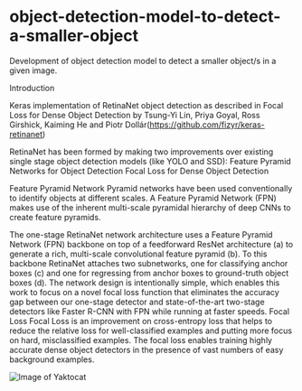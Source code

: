 # object-detection-model-to-detect-a-smaller-object
Development of object detection model to detect a smaller object/s in a given image.

Introduction 

Keras implementation of RetinaNet object detection as described in Focal Loss for Dense Object Detection by Tsung-Yi Lin, Priya Goyal, Ross Girshick, Kaiming He and Piotr Dollár(https://github.com/fizyr/keras-retinanet)

RetinaNet has been formed by making two improvements over existing single stage object detection models (like YOLO and SSD):
Feature Pyramid Networks for Object Detection
Focal Loss for Dense Object Detection

Feature Pyramid Network
Pyramid networks have been used conventionally to identify objects at different scales. A Feature Pyramid Network (FPN) makes use of the inherent multi-scale pyramidal hierarchy of deep CNNs to create feature pyramids.

The one-stage RetinaNet network architecture uses a Feature Pyramid Network (FPN) backbone on top of a feedforward ResNet architecture (a) to generate a rich, multi-scale convolutional feature pyramid (b). To this backbone RetinaNet attaches two subnetworks, one for classifying anchor boxes (c) and one for regressing from anchor boxes to ground-truth object boxes (d). The network design is intentionally simple, which enables this work to focus on a novel focal loss function that eliminates the accuracy gap between our one-stage detector and state-of-the-art two-stage detectors like Faster R-CNN with FPN while running at faster speeds.
Focal Loss
Focal Loss is an improvement on cross-entropy loss that helps to reduce the relative loss for well-classified examples and putting more focus on hard, misclassified examples.
The focal loss enables training highly accurate dense object detectors in the presence of vast numbers of easy background examples.

![Image of Yaktocat]("C:\\Users\\Pawan\\Downloads\\dataset_test_rgb\\rgb\\test\\24068.png")






